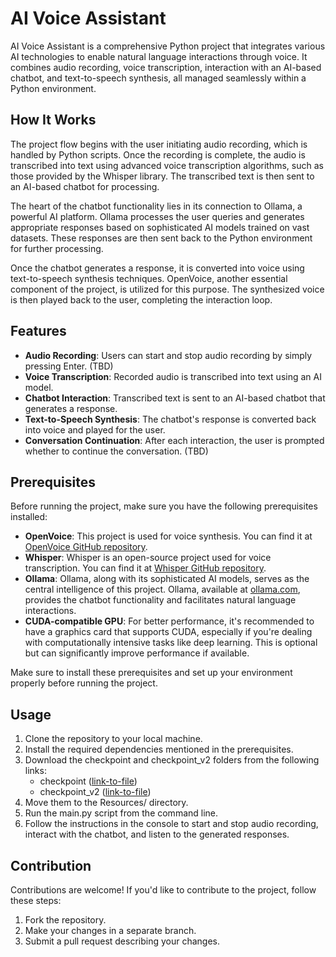# AI Voice Assistant

AI Voice Assistant is a comprehensive Python project that integrates various AI technologies to enable natural language interactions through voice. It combines audio recording, voice transcription, interaction with an AI-based chatbot, and text-to-speech synthesis, all managed seamlessly within a Python environment.

## How It Works

The project flow begins with the user initiating audio recording, which is handled by Python scripts. Once the recording is complete, the audio is transcribed into text using advanced voice transcription algorithms, such as those provided by the Whisper library. The transcribed text is then sent to an AI-based chatbot for processing.

The heart of the chatbot functionality lies in its connection to Ollama, a powerful AI platform. Ollama processes the user queries and generates appropriate responses based on sophisticated AI models trained on vast datasets. These responses are then sent back to the Python environment for further processing.

Once the chatbot generates a response, it is converted into voice using text-to-speech synthesis techniques. OpenVoice, another essential component of the project, is utilized for this purpose. The synthesized voice is then played back to the user, completing the interaction loop.


## Features

- **Audio Recording**: Users can start and stop audio recording by simply pressing Enter. (TBD)
- **Voice Transcription**: Recorded audio is transcribed into text using an AI model.
- **Chatbot Interaction**: Transcribed text is sent to an AI-based chatbot that generates a response.
- **Text-to-Speech Synthesis**: The chatbot's response is converted back into voice and played for the user. 
- **Conversation Continuation**: After each interaction, the user is prompted whether to continue the conversation. (TBD)

## Prerequisites

Before running the project, make sure you have the following prerequisites installed:

- **OpenVoice**: This project is used for voice synthesis. You can find it at [OpenVoice GitHub repository](https://github.com/myshell-ai/OpenVoice).
- **Whisper**: Whisper is an open-source project used for voice transcription. You can find it at [Whisper GitHub repository](https://github.com/openai/whisper).
- **Ollama**: Ollama, along with its sophisticated AI models, serves as the central intelligence of this project. Ollama, available at [ollama.com](https://ollama.com), provides the chatbot functionality and facilitates natural language interactions.
- **CUDA-compatible GPU**: For better performance, it's recommended to have a graphics card that supports CUDA, especially if you're dealing with computationally intensive tasks like deep learning. This is optional but can significantly improve performance if available.

Make sure to install these prerequisites and set up your environment properly before running the project.


## Usage

1. Clone the repository to your local machine.
2. Install the required dependencies mentioned in the prerequisites.
3. Download the checkpoint and checkpoint_v2 folders from the following links:
   - checkpoint ([link-to-file](https://myshell-public-repo-hosting.s3.amazonaws.com/openvoice/checkpoints_1226.zip))
   - checkpoint_v2 ([link-to-file](https://myshell-public-repo-hosting.s3.amazonaws.com/openvoice/checkpoints_v2_0417.zip))
4. Move them to the Resources/ directory.
5. Run the main.py script from the command line.
6. Follow the instructions in the console to start and stop audio recording, interact with the chatbot, and listen to the generated responses.

## Contribution

Contributions are welcome! If you'd like to contribute to the project, follow these steps:

1. Fork the repository.
2. Make your changes in a separate branch.
3. Submit a pull request describing your changes.
